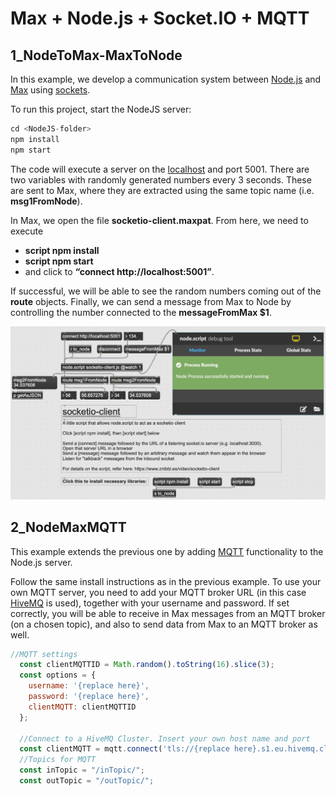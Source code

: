 # Max + Node.js + Socket.IO + MQTT

## 1_NodeToMax-MaxToNode

In this example, we develop a communication system between [Node.js](https://nodejs.org/en/) and [Max](https://cycling74.com/products/max) using [sockets](https://socket.io/).

To run this project, start the NodeJS server:

```jsx
cd <NodeJS-folder>
npm install
npm start
```

The code will execute a server on the [localhost](http://localhost) and port 5001. There are two variables with randomly generated numbers every 3 seconds. These are sent to Max, where they are extracted using the same topic name (i.e. **msg1FromNode**).

In Max, we open the file **socketio-client.maxpat**. From here, we need to execute

- **script npm install**
- **script npm start**
- and click to **“connect http://localhost:5001”**.

If successful, we will be able to see the random numbers coming out of the **route** objects. Finally, we can send a message from Max to Node by controlling the number connected to the **messageFromMax $1**.

![Screen Shot 2022-11-01 at 10.03.41 PM.png](screenshot1-nodeMax.png)

## 2_NodeMaxMQTT

This example extends the previous one by adding [MQTT](https://www.npmjs.com/package/mqtt) functionality to the Node.js server.

Follow the same install instructions as in the previous example. To use your own MQTT server, you need to add your MQTT broker URL (in this case [HiveMQ](https://www.hivemq.com/) is used), together with your username and password. If set correctly, you will be able to receive in Max messages from an MQTT broker (on a chosen topic), and also to send data from Max to an MQTT broker as well.

```jsx
//MQTT settings
  const clientMQTTID = Math.random().toString(16).slice(3);
  const options = {
    username: '{replace here}',
    password: '{replace here}',
    clientMQTT: clientMQTTID
  };

  //Connect to a HiveMQ Cluster. Insert your own host name and port
  const clientMQTT = mqtt.connect('tls://{replace here}.s1.eu.hivemq.cloud:8883', options);
  //Topics for MQTT
  const inTopic = "/inTopic/";
  const outTopic = "/outTopic/";
```
